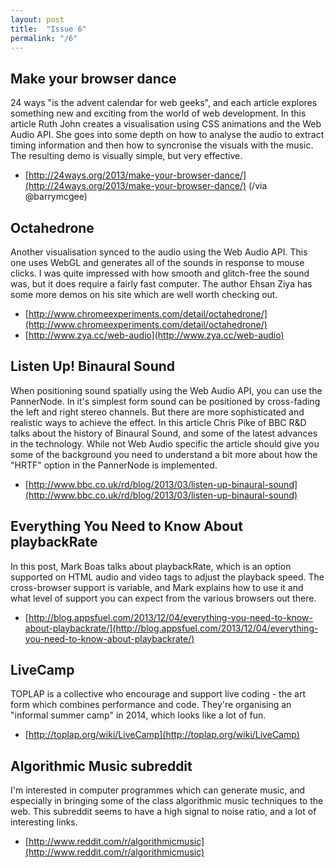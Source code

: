 ```yaml
---
layout: post
title:  "Issue 6"
permalink: "/6"
---
```


## Make your browser dance ##

24 ways "is the advent calendar for web geeks", and each article
explores something new and exciting from the world of web
development. In this article Ruth John creates a visualisation using
CSS animations and the Web Audio API. She goes into some depth on how
to analyse the audio to extract timing information and then how to
syncronise the visuals with the music. The resulting demo is visually
simple, but very effective.

- [http://24ways.org/2013/make-your-browser-dance/](http://24ways.org/2013/make-your-browser-dance/) (/via @barrymcgee)

## Octahedrone ##

Another visualisation synced to the audio using the Web Audio
API. This one uses WebGL and generates all of the sounds in response
to mouse clicks. I was quite impressed with how smooth and glitch-free
the sound was, but it does require a fairly fast computer. The author Ehsan Ziya has some more demos on his site which are well worth checking out.

- [http://www.chromeexperiments.com/detail/octahedrone/](http://www.chromeexperiments.com/detail/octahedrone/)
- [http://www.zya.cc/web-audio](http://www.zya.cc/web-audio)

## Listen Up! Binaural Sound ##

When positioning sound spatially using the Web Audio API, you can use
the PannerNode. In it's simplest form sound can be positioned by
cross-fading the left and right stereo channels. But there are more
sophisticated and realistic ways to achieve the effect. In this
article Chris Pike of BBC R&D talks about the history of Binaural
Sound, and some of the latest advances in the technology. While not
Web Audio specific the article should give you some of the background
you need to understand a bit more about how the "HRTF" option in the
PannerNode is implemented.

- [http://www.bbc.co.uk/rd/blog/2013/03/listen-up-binaural-sound](http://www.bbc.co.uk/rd/blog/2013/03/listen-up-binaural-sound)

## Everything You Need to Know About playbackRate ##

In this post, Mark Boas talks about playbackRate, which is an option
supported on HTML audio and video tags to adjust the playback
speed. The cross-browser support is variable, and Mark explains how to
use it and what level of support you can expect from the various
browsers out there.

- [http://blog.appsfuel.com/2013/12/04/everything-you-need-to-know-about-playbackrate/](http://blog.appsfuel.com/2013/12/04/everything-you-need-to-know-about-playbackrate/)

## LiveCamp ##

TOPLAP is a collective who encourage and support live coding - the art
form which combines performance and code. They're organising an
"informal summer camp" in 2014, which looks like a lot of fun.

- [http://toplap.org/wiki/LiveCamp](http://toplap.org/wiki/LiveCamp)

## Algorithmic Music subreddit ##

I'm interested in computer programmes which can generate music, and
especially in bringing some of the class algorithmic music techniques
to the web. This subreddit seems to have a high signal to noise ratio, and a lot of interesting links.

- [http://www.reddit.com/r/algorithmicmusic](http://www.reddit.com/r/algorithmicmusic)
